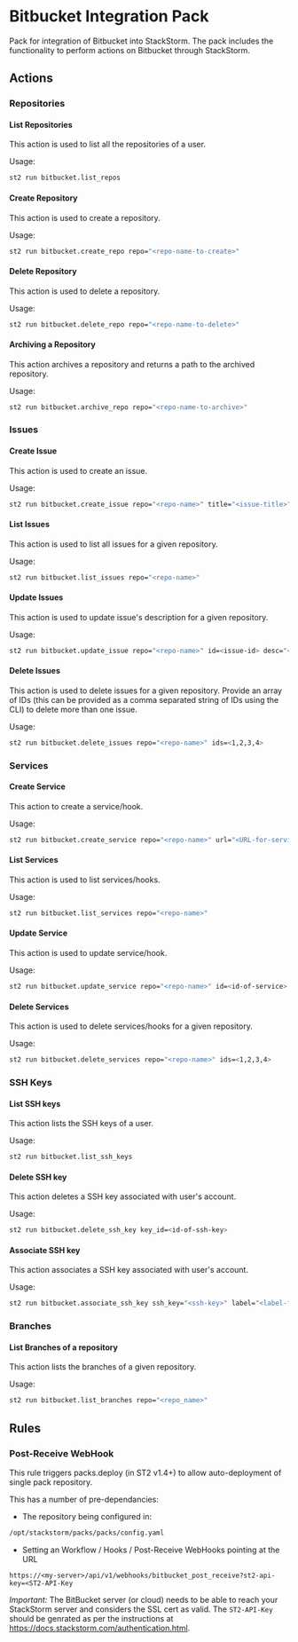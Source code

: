 # Bitbucket Integration Pack

Pack for integration of Bitbucket into StackStorm. The pack includes the
functionality to perform actions on Bitbucket through StackStorm.

## Actions

### Repositories

#### List Repositories

This action is used to list all the repositories of a user.

Usage:

```bash
st2 run bitbucket.list_repos
```

#### Create Repository

This action is used to create a repository.

Usage:

```bash
st2 run bitbucket.create_repo repo="<repo-name-to-create>"
```

#### Delete Repository

This action is used to delete a repository.

Usage:

```bash
st2 run bitbucket.delete_repo repo="<repo-name-to-delete>"
```

#### Archiving a Repository

This action archives a repository and returns a path to the archived repository.

Usage:

```bash
st2 run bitbucket.archive_repo repo="<repo-name-to-archive>"
```

### Issues

#### Create Issue

This action is used to create an issue.

Usage:

```bash
st2 run bitbucket.create_issue repo="<repo-name>" title="<issue-title>" desc="<description-of-issue>" status=<new,open,resolved> kind="<bug, proposal>"
```

#### List Issues

This action is used to list all issues for a given repository.

Usage:

```bash
st2 run bitbucket.list_issues repo="<repo-name>"
```

#### Update Issues

This action is used to update issue's description for a given repository.

Usage:

```bash
st2 run bitbucket.update_issue repo="<repo-name>" id=<issue-id> desc="<updated-description>"
```

#### Delete Issues

This action is used to delete issues for a given repository. Provide an array of IDs (this can be
provided as a comma separated string of IDs using the CLI) to delete more than one issue.

Usage:

```bash
st2 run bitbucket.delete_issues repo="<repo-name>" ids=<1,2,3,4>
```

### Services

#### Create Service

This action to create a service/hook.

Usage:

```bash
st2 run bitbucket.create_service repo="<repo-name>" url="<URL-for-service>" service="<service-name-to-hook>"
```

#### List Services

This action is used to list services/hooks.

Usage:

```bash
st2 run bitbucket.list_services repo="<repo-name>"
```

#### Update Service

This action is used to update service/hook.

Usage:

```bash
st2 run bitbucket.update_service repo="<repo-name>" id=<id-of-service> url="<url-to-update>"
```

#### Delete Services

This action is used to delete services/hooks for a given repository.

Usage:

```bash
st2 run bitbucket.delete_services repo="<repo-name>" ids=<1,2,3,4>
```

### SSH Keys

#### List SSH keys

This action lists the SSH keys of a user.

Usage:

```bash
st2 run bitbucket.list_ssh_keys
```

#### Delete SSH key

This action deletes a SSH key associated with user's account.

Usage:

```bash
st2 run bitbucket.delete_ssh_key key_id=<id-of-ssh-key>
```

#### Associate SSH key

This action associates a SSH key associated with user's account.

Usage:

```bash
st2 run bitbucket.associate_ssh_key ssh_key="<ssh-key>" label="<label-for-SSH-key>"
```

### Branches

#### List Branches of a repository

This action lists the branches of a given repository.

Usage:

```bash
st2 run bitbucket.list_branches repo="<repo_name>"
```

## Rules

### Post-Receive WebHook

This rule triggers packs.deploy (in ST2 v1.4+) to allow
auto-deployment of single pack repository.

This has a number of pre-dependancies:

- The repository being configured in:

```bash
/opt/stackstorm/packs/packs/config.yaml
```

- Setting an Workflow / Hooks / Post-Receive WebHooks pointing at the URL

```
https://<my-server>/api/v1/webhooks/bitbucket_post_receive?st2-api-key=<ST2-API-Key
```

*Important:* The BitBucket server (or cloud) needs to be able to reach
your StackStorm server and considers the SSL cert as valid. The
`ST2-API-Key` should be genrated as per the instructions at
https://docs.stackstorm.com/authentication.html.